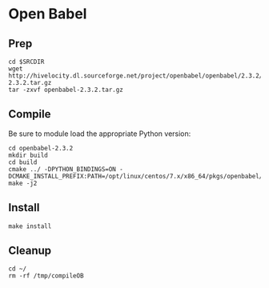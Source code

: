 # Open Babel

## Prep
```
cd $SRCDIR
wget http://hivelocity.dl.sourceforge.net/project/openbabel/openbabel/2.3.2/openbabel-2.3.2.tar.gz
tar -zxvf openbabel-2.3.2.tar.gz
```

## Compile
Be sure to module load the appropriate Python version:
```
cd openbabel-2.3.2
mkdir build
cd build
cmake ../ -DPYTHON_BINDINGS=ON -DCMAKE_INSTALL_PREFIX:PATH=/opt/linux/centos/7.x/x86_64/pkgs/openbabel/2.3.2
make -j2
```

## Install
```
make install
```

## Cleanup
```
cd ~/
rm -rf /tmp/compileOB
```
